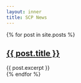 ```yaml
---
layout: inner
title: SCP News
---
```


<div class="blog">
  {% for post in site.posts %}
    <div class="post">
      <h2><a href="{{ post.url }}">{{ post.title }}</a></h2>
      <div class="md">
        {{ post.excerpt }}
      </div>
    </div>
  {% endfor %}
</div>